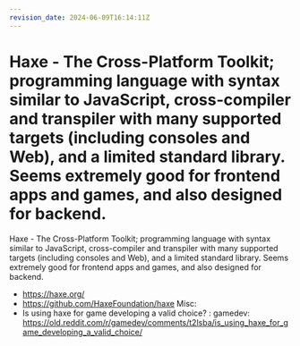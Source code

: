 ```yaml
---
revision_date: 2024-06-09T16:14:11Z
---
```

# Haxe - The Cross-Platform Toolkit; programming language with syntax similar to JavaScript, cross-compiler and transpiler with many supported targets (including consoles and Web), and a limited standard library. Seems extremely good for frontend apps and games, and also designed for backend.
Haxe - The Cross-Platform Toolkit; programming language with syntax similar to JavaScript, cross-compiler and transpiler with many supported targets (including consoles and Web), and a limited standard library. Seems extremely good for frontend apps and games, and also designed for backend.
* https://haxe.org/
* https://github.com/HaxeFoundation/haxe
Misc:
* Is using haxe for game developing a valid choice? : gamedev: https://old.reddit.com/r/gamedev/comments/t2lsba/is_using_haxe_for_game_developing_a_valid_choice/